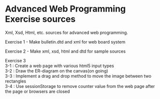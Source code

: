 # Advanced Web Programming Exercise sources

Xml, Xsd, Html, etc. sources for advanced web programming.

Exercise 1 - Make bulletin.dtd and xml for web board system

Exercise 2 - Make xml, xsd, html and dtd for sample sources

Exercise 3  
3-1 : Create a web page with various html5 input types  
3-2 : Draw the ER-diagram on the canvas(on going)  
3-3 : Implement a drag and drop method to move the image between two rectangles  
3-4 : Use sessionStorage to remove counter value from the web page after the page or browsers are closed  
